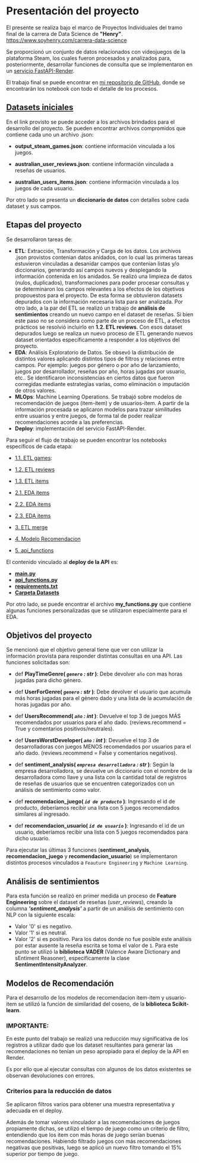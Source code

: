 # **Presentación del proyecto**

El presente se realiza bajo el marco de Proyectos Individuales del tramo final de la carrera de Data Science de **"Henry"**.
https://www.soyhenry.com/carrera-data-science

Se proporcionó un conjunto de datos relacionados con videojuegos de la plataforma Steam, los cuales fueron procesados y analizados para, posteriormente, desarrollar funciones de consulta que se implementaron en un [servicio FastAPI-Render](https://pi-mlops-mtsspk.onrender.com/docs).

El trabajo final se puede encontrar en [mi repositorio de GitHub](https://github.com/mtsspk/PI_MLOps_mtsspk.git), donde se encontrarán los notebook con todo el detalle de los procesos.


## [**Datasets iniciales**](https://drive.google.com/drive/folders/1HqBG2-sUkz_R3h1dZU5F2uAzpRn7BSpj)

En el link provisto se puede acceder a los archivos brindados para el desarrollo del proyecto.
Se pueden encontrar archivos compromidos que contiene cada uno un archivo .json:

- **output_steam_games.json**: contiene información vinculada a los juegos. 

- **australian_user_reviews.json**: contiene información vinculada a reseñas de usuarios.  

- **australian_users_items.json**: contiene información vinculada a los juegos de cada usuario. 

Por otro lado se presenta un **diccionario de datos** con detalles sobre cada dataset y sus campos.



## Etapas del proyecto

Se desarrollaron tareas de:
- **ETL**: Extracción, Transformación y Carga de los datos.
Los archivos .json provistos contenian datos anidados, con lo cual las primeras tareas estuvieron vinculadas a desanidar campos que contenian listas y/o diccionarios, generando así campos nuevos y desplegando la información contenida en los anidados.
Se realizó una limpieza de datos (nulos, duplicados), transformaciones para poder procesar consultas y se determinaron los campos relevantes a los efectos de los objetivos propouestos para el proyecto.
De esta forma se obtuvieron datasets depurados con la información necesaria lista para ser analizada.
Por otro lado, a la par del ETL se realizó un trabajo de **análisis de sentimientos** creando un nuevo campo en el dataset de reseñas. Si bien este paso no se considera como parte de un proceso de ETL, a efectos prácticos se resolvió incluirlo en **1.2. ETL reviews**.
Con esos dataset depurados luego se realiza un nuevo proceso de ETL generando nuevos dataset orientados específicamente a responder a los objetivos del proyecto.
- **EDA**: Análisis Exploratorio de Datos.
Se obsevó la distribución de distintos valores aplicando distintos tipos de filtros y relaciones entre campos.
Por ejemplo: juegos por género o por año de lanzamiento, juegos por desarrollador, reseñas por año, horas jugadas por usuario, etc..
Se identificaron inconsistencias en ciertos datos que fueron corregidas mediante estrategias varias, como eliminación o imputación de otros valores.
- **MLOps**: Machine Learning Operations.
Se trabajó sobre modelos de recomendación de juegos (item-item) y de usuarios-item. 
A partir de la información procesada se aplicaron modelos para trazar similitudes entre usuarios y entre juegos, de forma tal de poder realizar recomendaciones acorde a las preferencias.
- **Deploy**: implementación del servicio FastAPI-Render.



Para seguir el flujo de trabajo se pueden encontrar los notebooks específicos de cada etapa:

- [1.1. ETL games](https://github.com/mtsspk/PI_MLOps_mtsspk/blob/main/1.1.%20ETL%20games.ipynb): 

- [1.2. ETL reviews](https://github.com/mtsspk/PI_MLOps_mtsspk/blob/main/1.2.%20ETL%20reviews.ipynb)
    
- [1.3. ETL items](https://github.com/mtsspk/PI_MLOps_mtsspk/blob/main/1.3.%20ETL%20items.ipynb)

- [2.1. EDA items](https://github.com/mtsspk/PI_MLOps_mtsspk/blob/main/2.1.%20EDA%20games.ipynb)

- [2.2. EDA items](https://github.com/mtsspk/PI_MLOps_mtsspk/blob/main/2.2.%20EDA%20reviews.ipynb)

- [2.3. EDA items](https://github.com/mtsspk/PI_MLOps_mtsspk/blob/main/2.3.%20EDA%20items.ipynb)

- [3. ETL merge](https://github.com/mtsspk/PI_MLOps_mtsspk/blob/main/3.%20ETL%20merge.ipynb)

- [4. Modelo Recomendacion](https://github.com/mtsspk/PI_MLOps_mtsspk/blob/main/4.%20Modelo%20Recomendacion.ipynb)

- [5. api_functions](https://github.com/mtsspk/PI_MLOps_mtsspk/blob/main/5.%20api_functions.ipynb)


El contenido vinculado al **deploy de la API** es:
- [**main.py**](https://github.com/mtsspk/PI_MLOps_mtsspk/blob/main/main.py)
- [**api_functions.py**](https://github.com/mtsspk/PI_MLOps_mtsspk/blob/main/api_functions.py)
- [**requirements.txt**](https://github.com/mtsspk/PI_MLOps_mtsspk/blob/main/requirements.txt)
- [**Carpeta Datasets**](https://github.com/mtsspk/PI_MLOps_mtsspk/tree/main/Datasets)

Por otro lado, se puede encontrar el archivo **my_functions.py** que contiene algunas funciones personalizadas que se utilizaron especialmente para el EDA.


## Objetivos del proyecto

Se mencionó que el objetivo general tiene que ver con utilizar la información provista para responder distintas consultas en una API.
Las funciones solicitadas son:

+ def **PlayTimeGenre( *`genero` : str* )**: Debe devolver `año` con mas horas jugadas para dicho género.

+ def **UserForGenre( *`genero` : str* )**: Debe devolver el usuario que acumula más horas jugadas para el género dado y una lista de la acumulación de horas jugadas por año.

+ def **UsersRecommend( *`año` : int* )**: Devuelve el top 3 de juegos MÁS recomendados por usuarios para el año dado. (reviews.recommend = True y comentarios positivos/neutrales).
  
+ def **UsersWorstDeveloper( *`año` : int* )**: Devuelve el top 3 de desarrolladoras con juegos MENOS recomendados por usuarios para el año dado. (reviews.recommend = False y comentarios negativos).
  
+ def **sentiment_analysis( *`empresa desarrolladora` : str* )**: Según la empresa desarrolladora, se devuelve un diccionario con el nombre de la desarrolladora como llave y una lista con la cantidad total de registros de reseñas de usuarios que se encuentren categorizados con un análisis de sentimiento como valor. 

+ def **recomendacion_juego( *`id de producto`* )**: Ingresando el id de producto, deberíamos recibir una lista con 5 juegos recomendados similares al ingresado.

+ def **recomendacion_usuario( *`id de usuario`* )**: Ingresando el id de un usuario, deberíamos recibir una lista con 5 juegos recomendados para dicho usuario.

Para ejecutar las últimas 3 funciones (**sentiment_analysis**, **recomendacion_juego** y **recomendacion_usuario**) se implementaron distintos procesos vinculados a `Feauture Engineering` y `Machine Learning`.

## **Análisis de sentimientos**
Para esta función se realizó en primer medida un proceso de **Feature Engineering** sobre el dataset de reseñas (*user_reviews*), creando la columna ***'sentiment_analysis'*** a partir de un análisis de sentimiento con NLP con la siguiente escala: 
- Valor '0' si es negativo.
- Valor '1' si es neutral.
- Valor '2' si es positivo. 
Para los datos donde no fue posible este análisis por estar ausente la reseña escrita se toma el valor de `1`.
Para este punto se utilizó la **biblioteca VADER** (Valence Aware Dictionary and sEntiment Reasoner), específicamente la clase **SentimentIntensityAnalyzer**.


## **Modelos de Recomendación**
Para el desarrollo de los modelos de recomendacion item-item y usuario-item se utilizó la función de similaridad del coseno, de la **biblioteca Scikit-learn**.

### IMPORTANTE: 
En este punto del trabajo se realizó una reducción muy significativa de los registros a utilizar dado que los dataset resultantes para generar las recomendaciones no tenían un peso apropiado para el deploy de la API en Render.

Es por ello que al ejecutar consultas con algunos de los datos existentes se observan devoluciones con errores.

### Criterios para la reducción de datos

Se aplicaron filtros varios para obtener una muestra representativa y adecuada en el deploy.

Además de tomar valores vinculador a las recomendaciones de juegos propiamente dichas, se utilizó el tiempo de juego como un criterio de filtro, entendiendo que los item con más horas de juego serían buenas recomendaciones. 
Habiendo filtrado juegos con más recomendaciones negativas que positivas, luego se aplicó un nuevo filtro tomando el 15% superior por tiempo de juego.